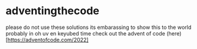 # adventingthecode
please do not use these solutions
its embarassing to show this to the world
probably in oh uv en keyubed time
check out the advent of code (here)[https://adventofcode.com/2022]
